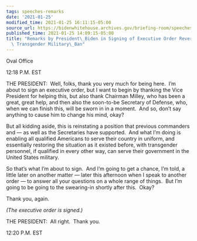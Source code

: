 ```yaml
---
tags: speeches-remarks
date: '2021-01-25'
modified_time: 2021-01-25 16:11:15-05:00
source_url: https://bidenwhitehouse.archives.gov/briefing-room/speeches-remarks/2021/01/25/remarks-by-president-biden-in-signing-of-executive-order-reversing-the-2018-transgender-military-ban/
published_time: 2021-01-25 14:09:15-05:00
title: "Remarks by President\_Biden in Signing of Executive Order Reversing the 2018\
  \ Transgender Military\_Ban"
---
```

 
Oval Office

12:18 P.M. EST

THE PRESIDENT:  Well, folks, thank you very much for being here.  I’m
about to sign an executive order, but I want to begin by thanking the
Vice President for helping this, but also thank Chairman Milley, who has
been a great, great help, and then also the soon-to-be Secretary of
Defense, who, when we can finish this, will be sworn in in a moment. 
And so, don’t say anything to cause him to change his mind, okay? 

But all kidding aside, this is reinstating a position that previous
commanders and — as well as the Secretaries have supported.  And what
I’m doing is enabling all qualified Americans to serve their country in
uniform, and essentially restoring the situation as it existed before,
with transgender personnel, if qualified in every other way, can serve
their government in the United States military.

So that’s what I’m about to sign.  And I’m going to get a chance, I’m
told, a little later on another matter — later this afternoon when I
speak to another order — to answer all your questions on a whole range
of things.  But I’m going to be going to the swearing-in shortly after
this.  Okay?

Thank you, again.

*(The executive order is signed.)*

THE PRESIDENT:  All right.  Thank you.  

12:20 P.M. EST
